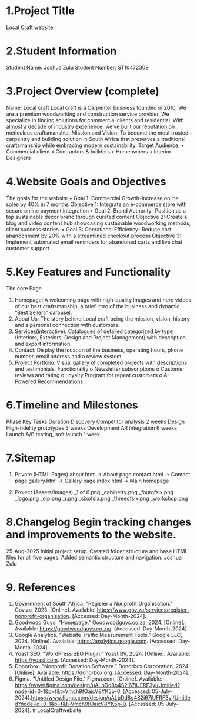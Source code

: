 # 1.Project Title
Local Craft website 

# 2.Student Information
Student Name: Joshua Zulu
Student Number: ST10472309

# 3.Project Overview (complete)
Name: Local craft
Local craft is a Carpenter business founded in 2010. We are a premium woodworking and construction service provider. We specialize in finding solutions for commercial clients and residential. With almost a decade of industry experience, we’ve built our reputation on meticulous craftsmanship.
Mission and Vision: To become the most trusted carpentry and building solution in South Africa that preserves a traditional craftsmanship while embracing modern sustainability.
Target Audience:
•	Commercial client
•	Contractors & builders 
•	Homeowners
•	Interior Designers 


# 4.Website Goals and Objectives
The goals for the website 
•	Goal 1: Commercial Growth-Increase online sales by 40% in 7 months 
Objective 1: Integrate an e-commerce store with secure online payment integration 
•	Goal 2: Brand Authority- Position as a top sustainable decor brand through curated content 
Objective 2: Create a blog and video content hub showcasing sustainable woodworking methods, client success stories.
•	Goal 3: Operational Efficiency- Reduce cart abandonment by 20% with a streamlined checkout process
Objective 3: Implement automated email reminders for abandoned carts and live chat customer support 

# 5.Key Features and Functionality
The core Page 
1.	Homepage: A welcoming page with high-quality images and hero videos of our best craftsmanship, a brief intro of the business and dynamic “Best Sellers” carousel.
2.	About Us: The story behind Local craft being the mission, vision, history and a personal connection with customers.
3.	Services(interactive): Catalogues of detailed categorized by type (Interiors, Exteriors, Design and Project Management) with description and export information.
4.	Contact: Display the location of the business, operating hours, phone number, email address and a review system.
5.	Project Portfolio: Visual gallery of completed projects with descriptions and testimonials.
Functionality 
o	Newsletter subscriptions
o	Customer reviews and rating 
o	Loyalty Program for repeat customers 
o	AI-Powered Recommendations 

# 6.Timeline and Milestones
 
Phase 	Key Tasks 	Duration
Discovery 	Competitor analysis	2 weeks
Design 	High-fidelity prototypes 	3 weeks
Development 	AR integration 	6 weeks 
Launch	A/B testing, soft launch 	1 week


# 7.Sitemap
1. Private (HTML Pages)
about.html → About page
contact.html → Contact page
gallery.html → Gallery page
index.html → Main homepage

2. Project (Assets/Images)
_1 of 6.png
_cabinetry.png
_fourofsix.png
_logo.png
_oip.png
_r.png
_sixofsix.png
_threeofsix.png
_workshop.png

# 8.Changelog Begin tracking changes and improvements to the website.
25-Aug-2025	Initial project setup. Created folder structure and base HTML files for all five pages. Added semantic structure and navigation.	Joshua Zulu

# 9. References 
1)	Government of South Africa. "Register a Nonprofit Organisation." Gov.za, 2023. [Online]. Available: https://www.gov.za/services/register-nonprofit-organisation. [Accessed: Day-Month-2024].
2)	Goodwood Guys. "Homepage." Goodwoodguys.co.za, 2024. [Online]. Available: https://goodwoodguys.co.za/. [Accessed: Day-Month-2024].
3)	Google Analytics. "Website Traffic Measurement Tools." Google LLC, 2024. [Online]. Available: https://analytics.google.com. [Accessed: Day-Month-2024].
4)	Yoast SEO. "WordPress SEO Plugin." Yoast BV, 2024. [Online]. Available: https://yoast.com. [Accessed: Day-Month-2024].
5)	Donorbox. "Nonprofit Donation Software." Donorbox Corporation, 2024. [Online]. Available: https://donorbox.org. [Accessed: Day-Month-2024].
6)	Figma. "Untitled Design File." Figma.com, [Online]. Available: https://www.figma.com/design/uALbDd8o4S2i67iUFRF3yj/Untitled?node-id=0-1&p=f&t=Vmch9fOaicV8YK5p-0. [Accessed: 05-July-2024].https://www.figma.com/design/uALbDd8o4S2i67iUFRF3yj/Untitled?node-id=0-1&p=f&t=Vmch9fOaicV8YK5p-0. [Accessed: 05-July-2024].
#   L o c a l C r a f t w e b s i t e 
 
 
